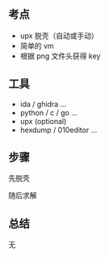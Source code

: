 ## 考点

- upx 脱壳（自动或手动）
- 简单的 vm
- 根据 png 文件头获得 key

## 工具

- ida / ghidra ...
- python / c / go ...
- upx (optional)
- hexdump / 010editor ...

## 步骤

先脱壳

随后求解

## 总结

无
